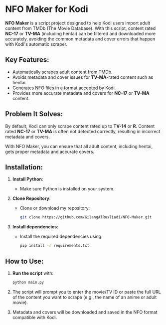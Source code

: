 
# NFO Maker for Kodi

**NFO Maker** is a script project designed to help Kodi users import adult content from TMDb (The Movie Database). With this script, content rated **NC-17** or **TV-MA** (including hentai) can be filtered and downloaded more accurately, avoiding the common metadata and cover errors that happen with Kodi's automatic scraper.

## Key Features:
- Automatically scrapes adult content from TMDb.
- Avoids metadata and cover issues for **TV-MA**-rated content such as hentai.
- Generates NFO files in a format accepted by Kodi.
- Provides more accurate metadata and covers for **NC-17** or **TV-MA** content.

## Problem It Solves:
By default, Kodi can only scrape content rated up to **TV-14** or **R**. Content rated **NC-17** or **TV-MA** is often not detected correctly, resulting in incorrect metadata and covers.

With NFO Maker, you can ensure that all adult content, including hentai, gets proper metadata and accurate covers.

## Installation:

1. **Install Python**:
   - Make sure Python is installed on your system.

2. **Clone Repository**:
   - Clone or download my repository:
     ```bash
     git clone https://github.com/GilangAlRusliadi/NFO-Maker.git
     ```
     
3. **Install dependencies**:
   - Install the required dependencies using:
     ```bash
     pip install -r requirements.txt
     ```
     
## How to Use:
1. **Run the script** with:
   ```bash
   python main.py
   ```

2. The script will prompt you to enter the movie/TV ID or paste the full URL of the content you want to scrape (e.g., the name of an anime or adult movie).

3. Metadata and covers will be downloaded and saved in the NFO format compatible with Kodi.
   
